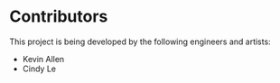 # Contributors
This project is being developed by the following engineers and artists:
* Kevin Allen
* Cindy Le

